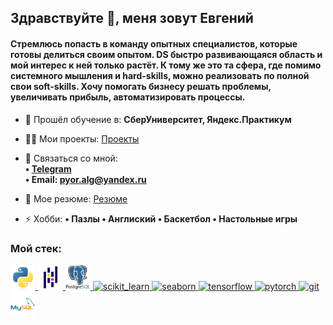 <h2 align="left">Здравствуйте 👋, меня зовут Евгений</h2>
<h4 align="left">Стремлюсь попасть в команду опытных специалистов, которые готовы делиться своим опытом. DS быстро развивающаяся область и мой интерес к ней только растёт. К тому же это та сфера, где помимо системного мышления и hard-skills, можно реализовать по полной свои soft-skills. Хочу помогать бизнесу решать проблемы, увеличивать прибыль, автоматизировать процессы.</h4>

- 🌱 Прошёл обучение в: **СберУниверситет, Яндекс.Практикум**

- 👨‍💻 Мои проекты: [Проекты](https://github.com/SirRizzer?tab=repositories)

- 💬 Связаться со мной:<br> **• [Telegram](https://t.me/SirRizzer)** <br>
**• Email: pyor.alg@yandex.ru**

- 📄 Мое резюме: [Резюме](https://hh.ru/applicant/resumes/view?resume=e870c47aff094b5c240039ed1f7875704a5149)

- ⚡ Хобби: **• Пазлы • Англиский • Баскетбол • Настольные игры**


<h3 align="left">Мой стек:</h3>
<p align="left"> <a href="https://www.python.org" target="_blank" rel="noreferrer"> <img src="https://raw.githubusercontent.com/devicons/devicon/master/icons/python/python-original.svg" alt="python" width="40" height="40"/> </a> <a href="https://pandas.pydata.org/" target="_blank" rel="noreferrer"> <img src="https://raw.githubusercontent.com/devicons/devicon/2ae2a900d2f041da66e950e4d48052658d850630/icons/pandas/pandas-original.svg" alt="pandas" width="40" height="40"/> </a> <a href="https://www.postgresql.org" target="_blank" rel="noreferrer"> <img src="https://raw.githubusercontent.com/devicons/devicon/master/icons/postgresql/postgresql-original-wordmark.svg" alt="postgresql" width="40" height="40"/> </a>  <a href="https://scikit-learn.org/" target="_blank" rel="noreferrer"> <img src="https://upload.wikimedia.org/wikipedia/commons/0/05/Scikit_learn_logo_small.svg" alt="scikit_learn" width="40" height="40"/> </a> <a href="https://seaborn.pydata.org/" target="_blank" rel="noreferrer"> <img src="https://seaborn.pydata.org/_images/logo-mark-lightbg.svg" alt="seaborn" width="40" height="40"/> </a> <a href="https://www.tensorflow.org" target="_blank" rel="noreferrer"> <img src="https://www.vectorlogo.zone/logos/tensorflow/tensorflow-icon.svg" alt="tensorflow" width="40" height="40"/> </a> <a href="https://www.pytorch.org" target="_blank" rel="noreferrer"> <img src="https://www.vectorlogo.zone/logos/pytorch/pytorch-icon.svg" alt="pytorch" width="40" height="40"/> </a> <a href="https://git-scm.com/" target="_blank" rel="noreferrer"> <img src="https://www.vectorlogo.zone/logos/git-scm/git-scm-icon.svg" alt="git" width="40" height="40"/> </a> <a href="https://www.mysql.com/" target="_blank" rel="noreferrer"> <img src="https://raw.githubusercontent.com/devicons/devicon/master/icons/mysql/mysql-original-wordmark.svg" alt="mysql" width="40" height="40"/> </a></p>

